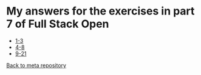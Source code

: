# My answers for the exercises in part 7 of Full Stack Open

- [1-3](https://fullstackopen.com/en/part7/react_router#exercises-7-1-7-3)
- [4-8](https://fullstackopen.com/en/part7/custom_hooks#exercises-7-4-7-8)
- [9-21](https://fullstackopen.com/en/part7/exercises_extending_the_bloglist#exercises-7-9-7-21)

[Back to meta repository](https://github.com/degenone/FSO)